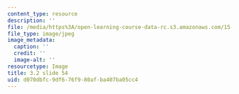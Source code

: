 ```yaml
---
content_type: resource
description: ''
file: /media/https%3A/open-learning-course-data-rc.s3.amazonaws.com/15-s21-nuts-and-bolts-of-business-plans-january-iap-2014/d070dbfc9df676f980afba407ba05cc4_Slide54.JPG
file_type: image/jpeg
image_metadata:
  caption: ''
  credit: ''
  image-alt: ''
resourcetype: Image
title: 3.2 slide 54
uid: d070dbfc-9df6-76f9-80af-ba407ba05cc4
---
```

